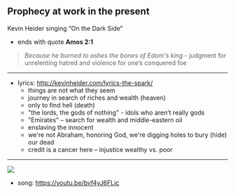 
## Prophecy at work in the present
Kevin Heider singing “On the Dark Side”

-   ends with quote **Amos 2:1**
> *Because he burned to ashes the bones of Edom's king*
    -   judgment for unrelenting hatred and violence for one’s conquered foe

---

-   lyrics: <http://kevinheider.com/lyrics-the-spark/>
    -   things are not what they seem
    -   journey in search of riches and wealth (heaven)
    -   only to find hell (death)
    -   "the lords, the gods of nothing" - idols who aren’t really gods
    -   "Emirates" &#x2013; search for wealth and middle-eastern oil
    -   enslaving the innocent
    -   we're not Abraham, honoring God, we're digging holes to bury (hide) our dead
    -   credit is a cancer here &#x2013; injustice wealthy vs. poor

---
![](https://f4.bcbits.com/img/a0235340192_10.jpg)

-   song: <https://youtu.be/bvf4yJ6FLjc>
